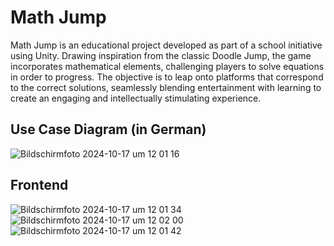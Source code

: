 # Math Jump

Math Jump is an educational project developed as part of a school initiative using Unity. Drawing inspiration from the classic Doodle Jump, the game incorporates mathematical elements, challenging players to solve equations in order to progress. The objective is to leap onto platforms that correspond to the correct solutions, seamlessly blending entertainment with learning to create an engaging and intellectually stimulating experience.

## Use Case Diagram (in German)
![Bildschirmfoto 2024-10-17 um 12 01 16](https://github.com/user-attachments/assets/f7e8d524-6d0d-46b2-b041-10226f6db738)

## Frontend
![Bildschirmfoto 2024-10-17 um 12 01 34](https://github.com/user-attachments/assets/51365281-457f-4d9b-9ec5-817c95f12a9a)
![Bildschirmfoto 2024-10-17 um 12 02 00](https://github.com/user-attachments/assets/1a1e82e7-f250-43a8-8797-17595dcabd1f)
![Bildschirmfoto 2024-10-17 um 12 01 42](https://github.com/user-attachments/assets/70e925fc-4447-4b35-8ab7-4e2d62ac725c)
